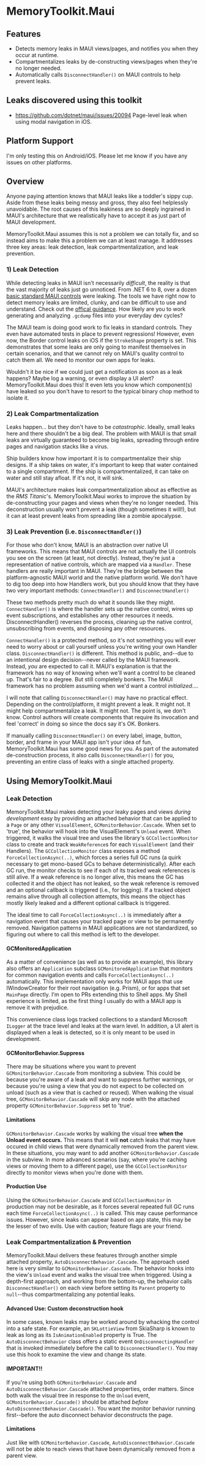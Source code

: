 # MemoryToolkit.Maui

## Features

- Detects memory leaks in MAUI views/pages, and notifies you when they occur at runtime.
- Compartmentalizes leaks by de-constructing views/pages when they're no longer needed.
- Automatically calls `DisconnectHandler()` on MAUI controls to help prevent leaks.

## Leaks discovered using this toolkit
- https://github.com/dotnet/maui/issues/20094 Page-level leak when using modal navigation in iOS.

## Platform Support

I'm only testing this on Android/iOS. Please let me know if you have any issues on other platforms.

## Overview

Anyone paying attention knows that MAUI leaks like a toddler's sippy cup. Aside from these leaks being messy and gross, they also feel helplessly unavoidable. The root causes of this leakiness are so deeply ingrained in MAUI's architecture that we realistically have to accept it as just part of MAUI development.

MemoryToolkit.Maui assumes this is not a problem we can totally fix, and so instead aims to make this a problem we can at least manage. It addresses three key areas: leak detection, leak compartmentalization, and leak prevention.

### 1) Leak Detection

While detecting leaks in MAUI isn't necessarily *difficult*, the reality is that the vast majority of leaks just go unnoticed. From .NET 6 to 8, over a dozen [basic standard MAUI controls](https://github.com/dotnet/maui/issues/18365) were leaking.
The tools we have right now to detect memory leaks are limited, clunky, and can be difficult to use and understand. Check out the [offical guidance](https://github.com/dotnet/maui/wiki/Memory-Leaks#tooling-to-find-leaks). How likely are you to work generating and analyzing `.gcdump` files into your everyday dev cycles?

The MAUI team is doing good work to fix leaks in standard controls. They even have automated tests in place to prevent regressions! However, even now, the Border control leaks on iOS if the `StrokeShape` property is set. This demonstrates that some leaks are only going to manifest themselves in certain scenarios, and that we cannot rely on MAUI's quality control to catch them all. We need to monitor our own apps for leaks.

Wouldn't it be nice if we could just get a notification as soon as a leak happens? Maybe log a warning, or even display a UI alert? MemoryToolkit.Maui does this! It even lets you know which component(s) have leaked so you don't have to resort to the typical binary chop method to isolate it.

### 2) Leak Compartmentalization

Leaks happen... but they don't have to be *catastrophic*. Ideally, small leaks here and there shouldn't be a big deal. The problem with MAUI is that small leaks are virtually guaranteed to become big leaks, spreading through entire pages and navigation stacks like a virus.

Ship builders know how important it is to compartmentalize their ship designs. If a ship takes on water, it's important to keep that water contained to a single compartment. If the ship is compartmentalized, it can take on water and still stay afloat. If it's not, it will sink.

MAUI's architecture makes leak compartmentalization about as effective as the _RMS Titanic_'s. MemoryToolkit.Maui works to improve the situation by de-constructing your pages and views when they're no longer needed. This deconstruction usually won't prevent a leak (though sometimes it will!), but it can at least prevent leaks from spreading like a zombie apocalypse.

### 3) Leak Prevention (i.e. `DisconnectHandler()`)

For those who don't know, MAUI is an abstraction over native UI frameworks. This means that MAUI controls are not actually the UI controls you see on the screen (at least, not directly). Instead, they're just a representation of native controls, which are mapped via a `Handler`. These handlers are really important in MAUI. They're the bridge between the platform-agnostic MAUI world and the native platform world. We don't have to dig too deep into how Handlers work, but you should know that they have two very important methods: `ConnectHandler()` and `DisconnectHandler()`

These two methods pretty much do what it sounds like they might. `ConnectHandler()` is where the handler sets up the native control, wires up event subscriptions, and establishes any other resources it needs. DisconnectHandler() reverses the process, cleaning up the native control, unsubscribing from events, and disposing any other resources.

`ConnectHandler()` is a protected method, so it's not something you will ever need to worry about or call yourself unless you're writing your own Handler class. `DisconnectHandler()` is different. This method is public, and--due to an intentional design decision--never called by the MAUI framework. Instead, *you* are expected to call it. MAUI's explanation is that the framework has no way of knowing when we'll want a control to be cleaned up. That's fair to a degree. But still completely bonkers. The MAUI framework has no problem assuming when we'd want a control *initialized*....

I will note that calling `DisconnectHandler()` may have no practical effect. Depending on the control/platform, it might prevent a leak. It might not. It might help compartmentalize a leak. It might not. The point is, we don't know. Control authors will create components that require its invocation and feel 'correct' in doing so since the docs say it's OK. Bonkers.

If manually calling `DisconnectHandler()` on every label, image, button, border, and frame in your MAUI app isn't your idea of fun, MemoryToolkit.Maui has some good news for you. As part of the automated de-construction process, it also calls `DisconnectHandler()` for you, preventing an entire class of leaks with a single attached property.

## Using MemoryToolkit.Maui

### Leak Detection

MemoryToolkit.Maui makes detecting your leaky pages and views *during development* easy by providing an attached behavior that can be applied to a `Page` or any other `VisualElement`, `GCMonitorBehavior.Cascade`. When set to 'true', the behavior will hook into the VisualElement's `Unload` event. When triggered, it walks the visual tree and uses the library's `GCCollectionMonitor` class to create and track `WeakReference`s for each `VisualElement` (and their Handlers). The `GCCollectionMonitor` class exposes a method `ForceCollectionAsync(..)`, which forces a series full GC runs (a quirk necessary to get mono-based GCs to behave deterministically). After each GC run, the monitor checks to see if each of its tracked weak references is still alive. If a weak reference is no longer alive, this means the GC has collected it and the object has not leaked, so the weak reference is removed and an optional callback is triggered (i.e., for logging). If a tracked object remains alive through all collection attempts, this means the object has mostly likely leaked and a different optional callback is triggered.

The ideal time to call `ForceCollectionAsync(..)` is immediately after a navigation event that causes your tracked page or view to be permanently removed. Navigation patterns in MAUI applications are not standardized, so figuring out where to call this method is left to the developer.

#### GCMonitoredApplication

As a matter of convenience (as well as to provide an example), this library also offers an `Application` subclass `GCMonitoredApplication` that monitors for common navigation events and calls `ForceCollectionAsync(..)` automatically. This implementation only works for MAUI apps that use IWindowCreator for their root navigation (e.g. Prism), or for apps that set `MainPage` directly. I'm open to PRs extending this to Shell apps. My Shell experience is limited, as the first thing I usually do with a MAUI app is remove it with prejudice.

This convenience class logs tracked collections to a standard Microsoft `ILogger` at the trace level and leaks at the warn level. In addition, a UI alert is displayed when a leak is detected, so it is only meant to be used in development.

#### GCMonitorBehavior.Suppress

There may be situations where you want to prevent `GCMonitorBehavior.Cascade` from monitoring a subview. This could be because you're aware of a leak and want to suppress further warnings, or because you're using a view that you do not expect to be collected on unload (such as a view that is cached or reused). When walking the visual tree, `GCMonitorBehavior.Cascade` will skip any node with the attached property `GCMonitorBehavior.Suppress` set to 'true'.

#### Limitations

`GCMonitorBehavior.Cascade` works by walking the visual tree **when the Unload event occurs.** This means that it will **not** catch leaks that may have occured in child views that were dynamically removed from the parent view. In these situations, you may want to add another `GCMonitorBehavior.Cascade` in the subview. In more advanced scenarios (say, where you're caching views or moving them to a different page), use the `GCCollectionMonitor` directly to monitor views when you're done with them.

#### Production Use

Using the `GCMonitorBehavior.Cascade` and `GCCollectionMonitor` in production may not be desirable, as it forces several repeated full GC runs each time `ForceCollectionAsync(..)` is called. This may cause performance issues. However, since leaks can appear based on app state, this may be the lesser of two evils. Use with caution; feature flags are your friend.

### Leak Compartmentalization & Prevention

MemoryToolkit.Maui delivers these features through another simple attached property, `AutoDisconnectBehavior.Cascade`. The approach used here is very similar to `GCMonitorBehavior.Cascade`. The behavior hooks into the view's `Unload` event and walks the visual tree when triggered. Using a depth-first approach, and working from the bottom-up, the behavior calls `DisconnectHandler()` on each view before setting its `Parent` property to `null`--thus compartmentalizing any potential leaks.

#### Advanced Use: Custom deconstruction hook

In some cases, known leaks may be worked around by whacking the control into a safe state. For example, an `SKLottieView` from SkiaSharp is known to leak as long as its `IsAnimationEnabled` property is True. The `AutoDisconnectBehavior` class offers a static event `OnDisconnectingHandler` that is invoked immediately before the call to `DisconnectHandler()`. You may use this hook to examine the view and change its state.

#### IMPORTANT!!

If you're using both `GCMonitorBehavior.Cascade` and `AutoDisconnectBehavior.Cascade` attached properties, order matters. Since both walk the visual tree in response to the `Unload` event, `GCMonitorBehavior.Cascade()` should be attached *before* `AutoDisconnectBehavior.Cascade()`. You want the monitor behavior running first--before the auto disconnect behavior deconstructs the page.

#### Limitations

Just like with `GCMonitorBehavior.Cascade`, `AutoDisconnectBehavior.Cascade` will not be able to reach views that have been dynamically removed from a parent view.

